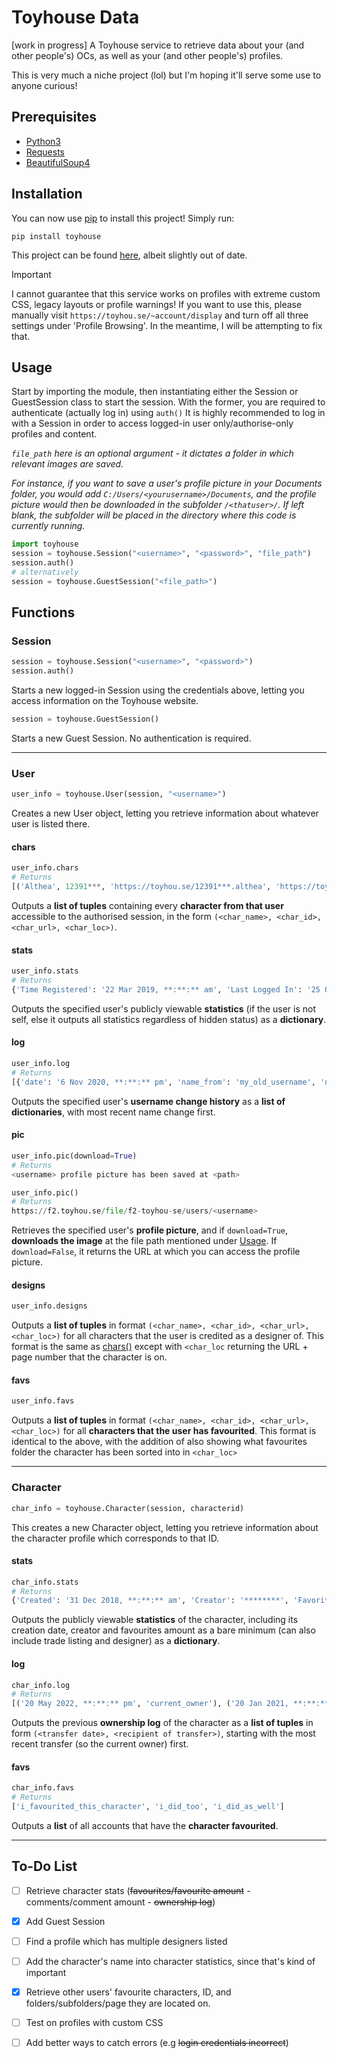 # Toyhouse Data
[work in progress] A Toyhouse service to retrieve data about your (and other people's) OCs, as well as your (and other people's) profiles. 

This is very much a niche project (lol) but I'm hoping it'll serve some use to anyone curious!

## Prerequisites
- [Python3](https://www.python.org/downloads/)
- [Requests](https://pypi.org/project/requests/)
- [BeautifulSoup4](https://pypi.org/project/beautifulsoup4/)

## Installation
You can now use [pip](https://pip.pypa.io/en/stable/) to install this project! Simply run:

```
pip install toyhouse
```

This project can be found [here](https://pypi.org/project/toyhouse/), albeit slightly out of date.

> [!IMPORTANT]
> I cannot guarantee that this service works on profiles with extreme custom CSS, legacy layouts or profile warnings! If you want to use this, please manually visit `https://toyhou.se/~account/display` and turn off all three settings under 'Profile Browsing'. In the meantime, I will be attempting to fix that.

## Usage
Start by importing the module, then instantiating either the Session or GuestSession class to start the session. With the former, you are required to authenticate (actually log in) using `auth()`
It is highly recommended to log in with a Session in order to access logged-in user only/authorise-only profiles and content.


*`file_path` here is an optional argument - it dictates a folder in which relevant images are saved.*

*For instance, if you want to save a user's profile picture in your Documents folder, you would add `C:/Users/<yourusername>/Documents`, and the profile picture would then be downloaded in the subfolder `/<thatuser>/`. If left blank, the subfolder will be placed in the directory where this code is currently running.*

```python
import toyhouse
session = toyhouse.Session("<username>", "<password>", "file_path")
session.auth()
# alternatively
session = toyhouse.GuestSession("<file_path>")
```


## Functions
### Session
```python
session = toyhouse.Session("<username>", "<password>")
session.auth()
```
Starts a new logged-in Session using the credentials above, letting you access information on the Toyhouse website. 


```python
session = toyhouse.GuestSession()
```
Starts a new Guest Session. No authentication is required.

---

### User
```python
user_info = toyhouse.User(session, "<username>")
```
Creates a new User object, letting you retrieve information about whatever user is listed there. 


#### chars
```python
user_info.chars
# Returns 
[('Althea', 12391***, 'https://toyhou.se/12391***.althea', 'https://toyhou.se/<username>/characters/<folder:folderid>?page=<page>')]
```
Outputs a **list of tuples** containing every **character from that user** accessible to the authorised session, in the form `(<char_name>, <char_id>, <char_url>, <char_loc>)`.

#### stats
```python
user_info.stats
# Returns 
{'Time Registered': '22 Mar 2019, **:**:** am', 'Last Logged In': '25 Oct 2023, **:**:** am', 'Invited By': '***', 'Character Count': '***', 'Images Count': '***', 'Literatures Count': '***', 'Words Count': '***', 'Forum Posts Count': '***', 'Subscribed To...': '*** users', 'Subscribed To By...': '*** users', 'Authorizing...': '***', 'Authorized By...': '***'}
```
Outputs the specified user's publicly viewable **statistics** (if the user is not self, else it outputs all statistics regardless of hidden status) as a **dictionary**.

#### log
```python
user_info.log
# Returns 
[{'date': '6 Nov 2020, **:**:** pm', 'name_from': 'my_old_username', 'name_to': 'my_new_username'}, {'date': '19 Apr 2020, **:**:** am', 'name_from': 'my_oldest_username', 'name_to': 'my_old_username'}]
```
Outputs the specified user's **username change history** as a **list of dictionaries**, with most recent name change first.

#### pic
```python
user_info.pic(download=True)
# Returns 
<username> profile picture has been saved at <path>

user_info.pic()
# Returns
https://f2.toyhou.se/file/f2-toyhou-se/users/<username>
```
Retrieves the specified user's **profile picture**, and if `download=True`, **downloads the image** at the file path mentioned under [Usage](#usage). If `download=False`, it returns the URL at which you can access the profile picture.

#### designs
```python
user_info.designs
```
Outputs a **list of tuples** in format `(<char_name>, <char_id>, <char_url>, <char_loc>)` for all characters that the user is credited as a designer of. This format is the same as [chars()](#chars) except with `<char_loc` returning the URL + page number that the character is on.


#### favs
```python
user_info.favs
```
Outputs a **list of tuples** in format `(<char_name>, <char_id>, <char_url>, <char_loc>)` for all **characters that the user has favourited**. 
This format is identical to the above, with the addition of also showing what favourites folder the character has been sorted into in `<char_loc>`

---

### Character
```python
char_info = toyhouse.Character(session, characterid)
```
This creates a new Character object, letting you retrieve information about the character profile which corresponds to that ID. 

#### stats
```python
char_info.stats
# Returns 
{'Created': '31 Dec 2018, **:**:** am', 'Creator': '********', 'Favorites': '57'}
```
Outputs the publicly viewable **statistics** of the character, including its creation date, creator and favourites amount as a bare minimum (can also include trade listing and designer) as a **dictionary**.

#### log
```python
char_info.log
# Returns 
[('20 May 2022, **:**:** pm', 'current_owner'), ('20 Jan 2021, **:**:** pm', 'previous_owner'), ('22 Sep 2020, **:**:** pm', 'previous_previous_owner')]
```
Outputs the previous **ownership log** of the character as a **list of tuples** in form `(<transfer date>, <recipient of transfer>)`, starting with the most recent transfer (so the current owner) first.

#### favs
```python
char_info.favs
# Returns 
['i_favourited_this_character', 'i_did_too', 'i_did_as_well']
```
Outputs a **list** of all accounts that have the **character favourited**.

---
## To-Do List

- [ ] Retrieve character stats (~~favourites/favourite amount~~ - comments/comment amount - ~~ownership log~~)

- [X] Add Guest Session

- [ ] Find a profile which has multiple designers listed 

- [ ] Add the character's name into character statistics, since that's kind of important

- [X] Retrieve other users' favourite characters, ID, and folders/subfolders/page they are located on. 

- [ ] Test on profiles with custom CSS

- [ ] Add better ways to catch errors (e.g ~~login credentials incorrect~~)
